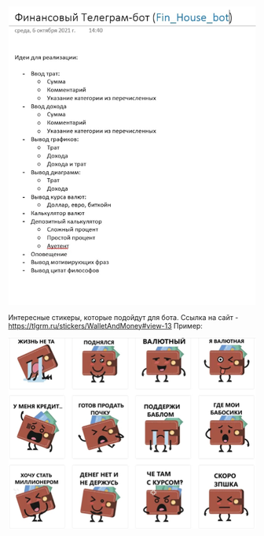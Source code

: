 <!-- <img src="C:\Users\Максим\Desktop\3 КУРС\ПЗ на Node.JS\Fin_House_Bot\Plan.jpg"> -->
![alt text](Plan.jpg "Title")

Интересные стикеры, которые подойдут для бота.
Ссылка на сайт - https://tlgrm.ru/stickers/WalletAndMoney#view-13
Пример:
<!-- <img src="C:\Users\Максим\Desktop\3 КУРС\ПЗ на Node.JS\Fin_House_Bot\Stikers.jpg"> -->
![alt text](Stikers.jpg "Title")

